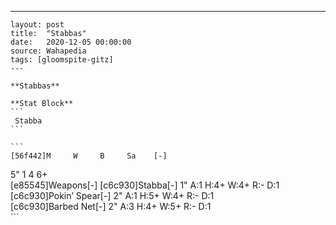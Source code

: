 ---
    layout: post
    title:  "Stabbas"
    date:   2020-12-05 00:00:00
    source: Wahapedia
    tags: [gloomspite-gitz]
    ---
    
    **Stabbas**
    
    **Stat Block**
    ```
     Stabba
    ```
    
    ```
    [56f442]M     W     B     Sa    [-]
5"    1     4     6+    
[e85545]Weapons[-]
[c6c930]Stabba[-]
1"     A:1    H:4+   W:4+   R:-    D:1   
[c6c930]Pokin’ Spear[-]
2"     A:1    H:5+   W:4+   R:-    D:1   
[c6c930]Barbed Net[-]
2"     A:3    H:4+   W:5+   R:-    D:1   
    ```
    
    
    